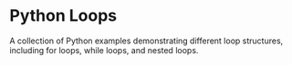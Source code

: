 # Python Loops
A collection of Python examples demonstrating different loop structures, including for loops, while loops, and nested loops.
